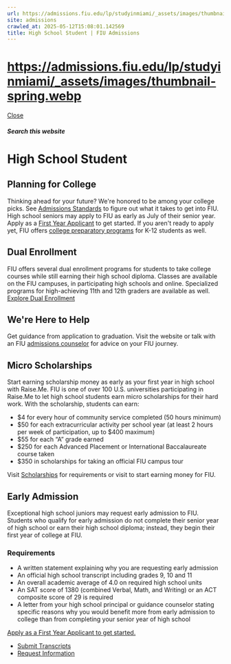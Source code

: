 ```yaml
---
url: https://admissions.fiu.edu/lp/studyinmiami/_assets/images/thumbnail-spring.webp
site: admissions
crawled_at: 2025-05-12T15:08:01.142569
title: High School Student | FIU Admissions
---
```


# https://admissions.fiu.edu/lp/studyinmiami/_assets/images/thumbnail-spring.webp

[ Close ](https://admissions.fiu.edu/how-to-apply/high-school-student/)
##### Search this website
# High School Student
## Planning for College
Thinking ahead for your future? We're honored to be among your college picks. See [Admissions Standards](https://admissions.fiu.edu/admission-standards/index.html) to figure out what it takes to get into FIU. High school seniors may apply to FIU as early as July of their senior year. Apply as a [First Year Applicant](https://admissions.fiu.edu/how-to-apply/freshman-applicant/index.html) to get started. If you aren't ready to apply yet, FIU offers [college preparatory programs](http://sas.fiu.edu/) for K-12 students as well.
## Dual Enrollment
FIU offers several dual enrollment programs for students to take college courses while still earning their high school diploma. Classes are available on the FIU campuses, in participating high schools and online. Specialized programs for high-achieving 11th and 12th graders are available as well.
[Explore Dual Enrollment](https://dualenrollment.fiu.edu/)
## We're Here to Help
Get guidance from application to graduation. Visit the website or talk with an FIU [admissions counselor](https://admissions.fiu.edu/contact/find-your-counselor/index.html) for advice on your FIU journey.
## Micro Scholarships
Start earning scholarship money as early as your first year in high school with Raise.Me.
FIU is one of over 100 U.S. universities participating in Raise.Me to let high school students earn micro scholarships for their hard work. With the scholarship, students can earn:
  * $4 for every hour of community service completed (50 hours minimum)
  * $50 for each extracurricular activity per school year (at least 2 hours per week of participation, up to $400 maximum)
  * $55 for each “A” grade earned
  * $250 for each Advanced Placement or International Baccalaureate course taken
  * $350 in scholarships for taking an official FIU campus tour


Visit [Scholarships](https://admissions.fiu.edu/cost-and-aid/scholarships/index.html) for requirements or visit to start earning money for FIU.
## Early Admission
Exceptional high school juniors may request early admission to FIU. Students who qualify for early admission do not complete their senior year of high school or earn their high school diploma; instead, they begin their first year of college at FIU.
### Requirements
  * A written statement explaining why you are requesting early admission
  * An official high school transcript including grades 9, 10 and 11
  * An overall academic average of 4.0 on required high school units
  * An SAT score of 1380 (combined Verbal, Math, and Writing) or an ACT composite score of 29 is required
  * A letter from your high school principal or guidance counselor stating specific reasons why you would benefit more from early admission to college than from completing your senior year of high school


[Apply as a First Year Applicant to get started.](https://admissions.fiu.edu/how-to-apply/freshman-applicant/index.html)
  * [Submit Transcripts ](https://admissions.fiu.edu/how-to-apply/submit-transcripts/index.html)
  * [Request Information](https://admissions.fiu.edu/rfi-form/index.html)



